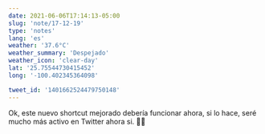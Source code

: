 ```yaml
---
date: 2021-06-06T17:14:13-05:00
slug: 'note/17-12-19'
type: 'notes'
lang: 'es'
weather: '37.6°C'
weather_summary: 'Despejado'
weather_icon: 'clear-day'
lat: '25.75544730415452'
long: '-100.402345364098'

tweet_id: '1401662524479750148'
---
```

Ok, este nuevo shortcut mejorado debería funcionar ahora, si lo hace, seré mucho más activo en Twitter ahora si. 🤞🏼